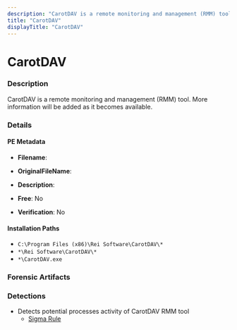 ```yaml
---
description: "CarotDAV is a remote monitoring and management (RMM) tool. More information will be added as it becomes available."
title: "CarotDAV"
displayTitle: "CarotDAV"
---
```




# CarotDAV


### Description

CarotDAV is a remote monitoring and management (RMM) tool. More information will be added as it becomes available.




### Details


#### PE Metadata
- **Filename**: 
- **OriginalFileName**: 
- **Description**: 


- **Free**: No

- **Verification**: No




#### Installation Paths
- `C:\Program Files (x86)\Rei Software\CarotDAV\*`
- `*\Rei Software\CarotDAV\*`
- `*\CarotDAV.exe`

### Forensic Artifacts






### Detections
- Detects potential processes activity of CarotDAV RMM tool
  - [Sigma Rule](https://github.com/magicsword-io/LOLRMM/blob/main/detections/sigma/carotdav_processes_sigma.yml)



